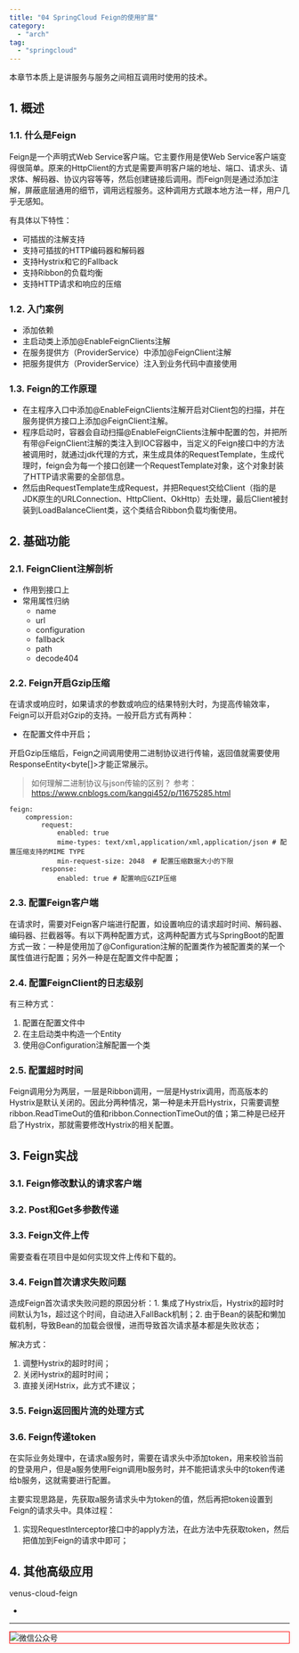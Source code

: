 ```yaml
---
title: "04 SpringCloud Feign的使用扩展"
category:
  - "arch"
tag:
  - "springcloud"
---
```



本章节本质上是讲服务与服务之间相互调用时使用的技术。


## 1. 概述

### 1.1. 什么是Feign

Feign是一个声明式Web Service客户端。它主要作用是使Web Service客户端变得很简单。原来的HttpClient的方式是需要声明客户端的地址、端口、请求头、请求体、解码器、协议内容等等，然后创建链接后调用。而Feign则是通过添加注解，屏蔽底层通用的细节，调用远程服务。这种调用方式跟本地方法一样，用户几乎无感知。

有具体以下特性：
- 可插拔的注解支持
- 支持可插拔的HTTP编码器和解码器
- 支持Hystrix和它的Fallback
- 支持Ribbon的负载均衡
- 支持HTTP请求和响应的压缩

### 1.2. 入门案例

- 添加依赖
- 主启动类上添加@EnableFeignClients注解
- 在服务提供方（ProviderService）中添加@FeignClient注解
- 把服务提供方（ProviderService）注入到业务代码中直接使用

### 1.3. Feign的工作原理

- 在主程序入口中添加@EnableFeignClients注解开启对Client包的扫描，并在服务提供方接口上添加@FeignClient注解。
- 程序启动时，容器会自动扫描@EnableFeignClients注解中配置的包，并把所有带@FeignClient注解的类注入到IOC容器中，当定义的Feign接口中的方法被调用时，就通过jdk代理的方式，来生成具体的RequestTemplate，生成代理时，feign会为每一个接口创建一个RequestTemplate对象，这个对象封装了HTTP请求需要的全部信息。
- 然后由RequestTemplate生成Request，并把Request交给Client（指的是JDK原生的URLConnection、HttpClient、OkHttp）去处理，最后Client被封装到LoadBalanceClient类，这个类结合Ribbon负载均衡使用。

## 2. 基础功能

### 2.1. FeignClient注解剖析

- 作用到接口上
- 常用属性归纳
  - name
  - url
  - configuration
  - fallback
  - path
  - decode404

### 2.2. Feign开启Gzip压缩

在请求或响应时，如果请求的参数或响应的结果特别大时，为提高传输效率，Feign可以开启对Gzip的支持。一般开启方式有两种：

- 在配置文件中开启；

开启Gzip压缩后，Feign之间调用使用二进制协议进行传输，返回值就需要使用ResponseEntity<byte[]>才能正常展示。

> 如何理解二进制协议与json传输的区别？
> 参考： https://www.cnblogs.com/kangqi452/p/11675285.html

```
feign:
    compression:
        request:
            enabled: true
            mime-types: text/xml,application/xml,application/json # 配置压缩支持的MIME TYPE
            min-request-size: 2048  # 配置压缩数据大小的下限
        response:
            enabled: true # 配置响应GZIP压缩

```

### 2.3. 配置Feign客户端

在请求时，需要对Feign客户端进行配置，如设置响应的请求超时时间、解码器、编码器、拦截器等。有以下两种配置方式，这两种配置方式与SpringBoot的配置方式一致：一种是使用加了@Configuration注解的配置类作为被配置类的某一个属性值进行配置；另外一种是在配置文件中配置；

### 2.4. 配置FeignClient的日志级别

有三种方式：
1. 配置在配置文件中
2. 在主启动类中构造一个Entity
3. 使用@Configuration注解配置一个类


### 2.5. 配置超时时间

Feign调用分为两层，一层是Ribbon调用，一层是Hystrix调用，而高版本的Hystrix是默认关闭的。因此分两种情况，第一种是未开启Hystrix，只需要调整ribbon.ReadTimeOut的值和ribbon.ConnectionTimeOut的值；第二种是已经开启了Hystrix，那就需要修改Hystrix的相关配置。

## 3. Feign实战

### 3.1. Feign修改默认的请求客户端

### 3.2. Post和Get多参数传递

### 3.3. Feign文件上传

需要查看在项目中是如何实现文件上传和下载的。

### 3.4. Feign首次请求失败问题

造成Feign首次请求失败问题的原因分析：1. 集成了Hystrix后，Hystrix的超时时间默认为1s，超过这个时间，自动进入FallBack机制；2. 由于Bean的装配和懒加载机制，导致Bean的加载会很慢，进而导致首次请求基本都是失败状态；

解决方式：
1. 调整Hystrix的超时时间；
2. 关闭Hystrix的超时时间；
3. 直接关闭Hstrix，此方式不建议；

### 3.5. Feign返回图片流的处理方式

### 3.6. Feign传递token

在实际业务处理中，在请求a服务时，需要在请求头中添加token，用来校验当前的登录用户，但是a服务使用Feign调用b服务时，并不能把请求头中的token传递给b服务，这就需要进行配置。

主要实现思路是，先获取a服务请求头中为token的值，然后再把token设置到Feign的请求头中。具体过程：
1. 实现RequestInterceptor接口中的apply方法，在此方法中先获取token，然后把值加到Feign的请求中即可；

## 4. 其他高级应用

venus-cloud-feign























-
---

<img style="border:1px red solid; display:block; margin:0 auto;" src="https://tianqingxiaozhu.oss-cn-shenzhen.aliyuncs.com/img/qrcode.jpg" alt="微信公众号" />

